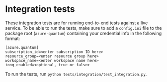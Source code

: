 # Integration tests

These integration tests are for running end-to-end tests against a live service.
To be able to run the tests, make sure to add a `config.ini` file to the package root (`azure-quantum`) containing your credential info in the following format:

```plaintext
[azure.quantum]
subscription_id=<enter subscription ID here>
resource_group=<enter resource group here>
workspace_name=<enter workspace name here>
ionq_enabled=<optional, true or false>
```

To run the tests, run `python tests/integration/test_integration.py`.
